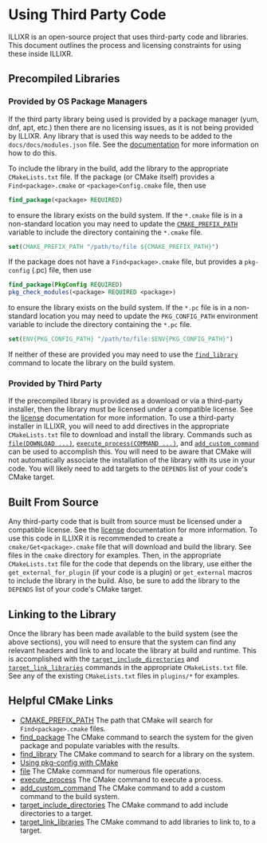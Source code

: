 # Using Third Party Code

ILLIXR is an open-source project that uses third-party code and libraries. This document outlines the process and
licensing constraints for using these inside ILLIXR.

## Precompiled Libraries

### Provided by OS Package Managers

If the third party library being used is provided by a package manager (yum, dnf, apt, etc.) then there are no licensing
issues, as it is not being provided by ILLIXR. Any library that is used this way needs to be added to the
`docs/docs/modules.json` file. See the [documentation][I11] for more information on how to do this.

To include the library in the build, add the library to the appropriate `CMakeLists.txt` file. If the package (or CMake
itself) provides a `Find<package>.cmake` or `<package>Config.cmake` file, then use

``` cmake
find_package(<package> REQUIRED)
``` 

to ensure the library exists on the build system. If the `*.cmake` file is in a non-standard location you may need to
update the [`CMAKE_PREFIX_PATH`][E12] variable to include the directory containing the `*.cmake` file.

``` cmake
set(CMAKE_PREFIX_PATH "/path/to/file ${CMAKE_PREFIX_PATH}")
```

If the package does not have a `Find<package>.cmake` file, but provides a `pkg-config` (<package>.pc) file, then use

``` cmake
find_package(PkgConfig REQUIRED)
pkg_check_modules(<package> REQUIRED <package>)
```

to ensure the library exists on the build system. If the `*.pc` file is in a non-standard location you may need to
update the `PKG_CONFIG_PATH` environment variable to include the directory containing the `*.pc` file.

``` cmake
set(ENV{PKG_CONFIG_PATH} "/path/to/file:$ENV{PKG_CONFIG_PATH}")
```

If neither of these are provided you may need to use the [`find_library`][E14] command to locate the library on the
build system.

### Provided by Third Party

If the precompiled library is provided as a download or via a third-party installer, then the library must be licensed
under a compatible license. See the [license][I10] documentation for more information. To use a third-party installer in
ILLIXR, you will need to add directives in the appropriate `CMakeLists.txt` file to download and install the library.
Commands such as [`file(DOWNLOAD ...)`][E16], [`execute_process(COMMAND ...)`][E17], and [`add_custom_command`][E18] can
be used to accomplish this. You will need to be aware that CMake will not automatically associate the installation of
the library with its use in your code. You will likely need to add targets to the `DEPENDS` list of your code's CMake
target.

## Built From Source

Any third-party code that is built from source must be licensed under a compatible license. See the [license][I10]
documentation for more information. To use this code in ILLIXR it is recommended to create a `cmake/Get<package>.cmake`
file that will download and build the library. See files in the `cmake` directory for examples. Then, in the appropriate
`CMakeLists.txt` file for the code that depends on the library, use either the `get_external_for_plugin` (if your code
is a plugin) or `get_external` macros to include the library in the build. Also, be sure to add the library to the
`DEPENDS` list of your code's CMake target.

## Linking to the Library

Once the library has been made available to the build system (see the above sections), you will need to ensure that the
system can find any relevant headers and link to and locate the library at build and runtime. This is accomplished with
the [`target_include_directories`][E19] and [`target_link_libraries`][E20] commands in the appropriate `CMakeLists.txt`
file. See any of the existing `CMakeLists.txt` files in `plugins/*` for examples.

## Helpful CMake Links

- [CMAKE_PREFIX_PATH][E12] The path that CMake will search for `Find<package>.cmake` files.
- [find_package][E13] The CMake command to search the system for the given package and populate variables with the
  results.
- [find_library][E14] The CMake command to search for a library on the system.
- [Using pkg-config with CMake][E15]
- [file][E16] The CMake command for numerous file operations.
- [execute_process][E17] The CMake command to execute a process.
- [add_custom_command][E18] The CMake command to add a custom command to the build system.
- [target_include_directories][E19] The CMake command to add include directories to a target.
- [target_link_libraries][E20] The CMake command to add libraries to link to, to a target.

[//]: # (- Internal -)

[I10]: licenses.md

[I11]: ../working_with/modules.md


[//]: # (- external -)

[E12]: https://cmake.org/cmake/help/latest/variable/CMAKE_PREFIX_PATH.html

[E13]: https://cmake.org/cmake/help/latest/command/find_package.html

[E14]: https://cmake.org/cmake/help/latest/command/find_library.html

[E15]: https://cmake.org/cmake/help/latest/module/FindPkgConfig.html

[E16]: https://cmake.org/cmake/help/latest/command/file.html#download

[E17]: https://cmake.org/cmake/help/latest/command/execute_process.html

[E18]: https://cmake.org/cmake/help/latest/command/add_custom_command.html

[E19]: https://cmake.org/cmake/help/latest/command/target_include_directories.html

[E20]: https://cmake.org/cmake/help/latest/command/target_link_libraries.html
